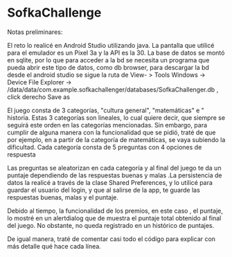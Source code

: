 # SofkaChallenge
Notas preliminares:

El reto lo realicé en Android Studio utilizando java. La pantalla que utilicé para el emulador es un Pixel 3a y la API es la 30. La base de datos se montó en sqlite, por lo que para acceder a la bd se necesita un programa que pueda abrir este tipo de datos, como db browser, para descargar la bd desde el android studio se sigue la ruta de View- > Tools Windows -> Device File Explorer -> /data/data/com.example.sofkachallenger/databases/SofkaChallenger.db , click derecho
Save as

El juego consta de 3 categorías, "cultura general", "matemáticas" e " historia. Estas 3 categorías son lineales, lo cual quiere decir, que siempre se seguirá este orden en 
las categorías mencionadas. Sin embargo, para cumplir de alguna manera con la funcionalidad que se pidió, traté de que por ejemplo, en a partir de la categoría de matemáticas,
se vaya subiendo la dificultad. Cada categoría consta de 5 preguntas con  4 opciones de respuesta

Las preguntas se aleatorizan en cada categoría y al final del juego te da un puntaje dependiendo de las respuestas buenas y malas .La persistencia de datos la realicé a través de
la clase Shared Preferences,  y lo utilicé para guardar el usuario del login, y que al salirse de la app, te guarde las respuestas buenas, malas y el puntaje.

Debido al tiempo, la funcionalidad de los premios, en este caso , el puntaje, lo mostré en un alertdialog que de muestra el puntaje total obtenido al final del juego. No obstante, no queda registrado en un histórico de puntajes.

De igual manera, traté de comentar casi todo el código para explicar con más detalle qué hace cada línea.
